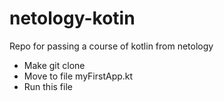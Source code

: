 # netology-kotin
Repo for passing a course of kotlin from netology

* Make git clone
* Move to file myFirstApp.kt
* Run this file
